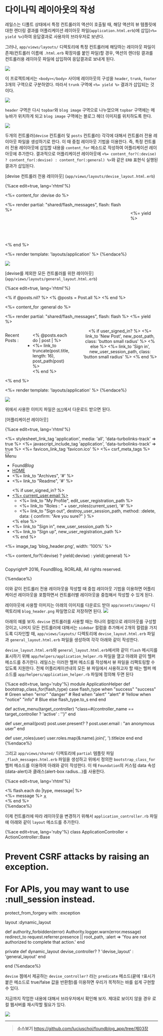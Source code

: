 # 다이나믹 레이아웃의 작성

레일스는 디폴트 상태에서 특정 컨트롤러의 액션이 호출될 때, 해당 액션의 뷰 템플릿에 대한 렌더링 결과를 어플리케이션 레이아웃 파일(`application.html.erb`)에 삽입(`<%= yield %>`)하여 응답결과로 사용자의 브라우저로 보낸다. 

그러나, `app/views/layouts/` 디렉토리에 특정 컨트롤러에 해당하는 레이아웃 파일이 존재(컨트롤러 이름에 `.html.erb` 확장자를 붙인 파일)할 경우, 액션의 렌더링 결과를 컨트롤러용 레이아웃 파일에 삽입하여 응답결과로 보내게 된다.

![](http://i1373.photobucket.com/albums/ag392/rorlab/Photobucket%20Desktop%20-%20RORLAB/FoundBlog/foundblog_layouts1001_zpsf5ab6d22.jpg)

이 프로젝트에서는 `<body></body>` 사이에 레이아웃의 구성을 `header`, `trunk`, `footer` 3개의 구역으로 구분하였다. 따라서 `trunk` 구역에 `<%= yield %>` 결과가 삽입되는 것이다.

![](http://i1373.photobucket.com/albums/ag392/rorlab/Photobucket%20Desktop%20-%20RORLAB/FoundBlog/foundblog_layouts001_zpsb5d385ca.jpg)

`header` 구역은 다시 `topbar`와 `blog image` 구역으로 나누었으며 `topbar` 구역에는 메뉴바가 위치하게 되고 `blog image` 구역에는 블로그 헤더 이미지를 위치하도록 한다.

![](http://i1373.photobucket.com/albums/ag392/rorlab/Photobucket%20Desktop%20-%20RORLAB/FoundBlog/foundblog_layouts002_zps05876dd8.jpg)

두개의 컨트롤러(`devise` 컨트롤러 및 `posts` 컨트롤러) 각각에 대해서 컨트롤러 전용 레이아웃 파일을 생성하기로 한다. 이 때 중첩 레이아웃 기법을 이용한다. 즉, 특정 컨트롤러 전용 레이아웃에 삽입할 내용을 `content_for` 메소드로 작성하여 어플리케이션 레이아웃에 추가한다. 결과적으로 어플리케이션 레이아웃에 `<%= content_for?(:devise) ? content_for(:devise) : content_for(:general) %>`와 같은 `ERB` 표현식 실행된 결과가 삽입된다.

[devise 컨트롤러 전용 레이아웃] (`app/views/layouts/devise_layout.html.erb`)

{%ace edit=true, lang='rhtml'%}
<!-- Section for Devise layouts -->
<%= content_for :devise do %>
<div class='row'>
  <div class='medium-6 columns medium-centered'>
    <%= render partial: "shared/flash_messages", flash: flash %>
    <div style='margin:2em 0 5em;'>
      <%= yield %>
    </div>
  </div>
</div>
<% end %>

<!-- Section for Applictiona Layout -->
<%= render template: 'layouts/application' %>
{%endace%}

![](http://i1373.photobucket.com/albums/ag392/rorlab/Photobucket%20Desktop%20-%20RORLAB/FoundBlog/foundblog_layouts003_zps4aa80265.jpg)

[devise를 제외한 모든 컨트롤러를 위한 레이아웃] (`app/views/layouts/general_layout.html.erb`)

{%ace edit=true, lang='rhtml'%}
<!-- Section for General layouts -->
<% if @posts.nil? %>
  <% @posts = Post.all %>
<% end %>

<%= content_for :general do %>
  <div class='row'>
    <div class='large-9 medium-9 columns'>
      <div class='row'>
        <div class='medium-12 columns'>
          <%= render partial: "shared/flash_messages", flash: flash %>
          <%= yield %>
        </div>
      </div>
    </div>
    <div class='medium-3 columns' style="margin-top: 1em">
      <div class='row'>
        <div class='medium-12 columns'>
          <p>Recent Posts :</p>
          <ul>
            <% @posts.each do | post | %>
              <li><%= link_to truncate(post.title, length: 16), post_path(post) %></li>
            <% end %>
          </ul>
          <hr>
          <center>
            <% if user_signed_in? %>
              <%= link_to 'New Post', new_post_path, class: 'button small radius' %>
            <% else %>
              <%= link_to 'Sign in', new_user_session_path, class: 'button small radius' %>
            <% end %>
          </center>
        </div>
      </div>
    </div>
  </div>
<% end %>

<%= render template: 'layouts/application' %>
{%endace%}

![](http://i1373.photobucket.com/albums/ag392/rorlab/Photobucket%20Desktop%20-%20RORLAB/FoundBlog/foundblog_layouts004_zps4b30e862.jpg)


위에서 사용한 이미지 파일은 [`여기`](http://i1373.photobucket.com/albums/ag392/rorlab/Photobucket%20Desktop%20-%20RORLAB/FoundBlog/blog_header_zpsee5e8b80.png)에서 다운로드 받으면 된다.

[어플리케이션 레이아웃]

{%ace edit=true, lang='rhtml'%}
<!DOCTYPE html>
<html lang="en">
<head>
  <meta charset="utf-8"/>
  <meta name="viewport" content="width=device-width, initial-scale=1.0"/>
  <title><%= content_for?(:title) ? yield(:title) : "foundation-rails" %></title>
  <%= stylesheet_link_tag    'application', media: 'all', 'data-turbolinks-track' => true %>
  <%= javascript_include_tag 'application', 'data-turbolinks-track' => true %>
  <%= favicon_link_tag 'favicon.ico' %>
  <%= csrf_meta_tags %>
</head>
<body>

  <div class="title-bar" data-responsive-toggle="example-menu" data-hide-for="medium">
    <button class="menu-icon" type="button" data-toggle></button>
    <div class="title-bar-title">Menu</div>
  </div>

  <div class="top-bar" id="example-menu">
    <div class="top-bar-left">
      <ul class="menu">
        <li class="menu-text">Found<i>Blog</i>
        </li>
        <li>
            <a href="/">HOME</a>
        </li>
        <li><%= link_to "Archives", '#' %></li>
        <li><%= link_to "Readme", '#' %></li>
      </ul>
    </div>
    <div class="top-bar-right">
      <ul class="dropdown menu" data-dropdown-menu>
        <% if user_signed_in? %>
          <li>
            <a href="#"><%= current_user.email %></a>
            <ul class="menu">
                <li><%= link_to "My Profile", edit_user_registration_path %></li>
                <li><%= link_to "Roles : " + user_roles(current_user), '#' %></li>
                <li><%= link_to "Sign out", destroy_user_session_path, method: :delete, data: { confirm: "Are you sure?" } %></li>
            </ul>
          </li>
        <% else %>
          <li><%= link_to "Sign in", new_user_session_path %></li>
          <li><%= link_to "Sign up", new_user_registration_path %></li>
        <% end %>
      </ul>
    </div>
  </div>

  <div id="blog-banner">
      <%= image_tag 'blog_header.png', width: '100%' %>
  </div>

  <%= content_for?(:devise) ? yield(:devise) : yield(:general) %>

  <div class='row column'>
    <div id='footer'>
      <p>Copyright&reg; 2016, FoundBlog, RORLAB, All rights reserved.</p>
    </div>
  </div>

</body>
</html>
{%endace%}

이와 같이 컨트롤러 전용 레이아웃을 작성할 때 중첩 레이아웃 기법을 이용하면 어플리케이션 레이아웃을 포함하면서 컨트롤러별 레이아웃을 중첩해서 작성할 수 있게 된다.

레이아웃에 사용할 이미지는 아래의 이미지를 다운로드 받아 `app/assets/images/` 디렉토리에 `blog_header.png` 파일명으로 저장하면 된다. [![](http://i1373.photobucket.com/albums/ag392/rorlab/Photobucket%20Desktop%20-%20RORLAB/FoundBlog/blog_header_zpsee5e8b80.png)](http://i1373.photobucket.com/albums/ag392/rorlab/Photobucket%20Desktop%20-%20RORLAB/FoundBlog/blog_header_zpsee5e8b80.png)

아래의 예를 보자. `devise` 컨트롤러를 사용할 때는 하나의 컬럼으로 레이아웃를 구성할 것이고, 나머지 모든 컨트롤러에 대해서는 `sidebar` 컬럼을 추가해서 2개의 컬럼을 가지도록 디자인할 때,  `app/views/layouts/` 디렉토리에 `devise_layout.html.erb` 파일과 `general_layout.html.erb` 파일을 생성하여 각각 아래와 같이 작성한다.

`devise_layout.html.erb`와 `general_layout.html.erb`에서와 같이 `flash` 메시지를 표시하기 위해 `app/helpers/application_helper.rb` 파일을 열고 아래와 같이 헬퍼 메소드를 추가한다. 레일스는 이러한 헬퍼 메소드를 작성해서 뷰 파일을 리팩토링할 수 있도록 지원한다. 전체 어플리케이션내의 모든 뷰 파일에서 사용하고자 할 때는 헬퍼 메소드를 `app/helpers/application_helper.rb` 파일에 정의해 두면 된다

{%ace edit=true, lang='ruby'%}
module ApplicationHelper
  def bootstrap_class_for(flash_type)
    case flash_type
      when "success"
        "success"   # Green
      when "error"
        "danger"    # Red
      when "alert"
        "alert"   # Yellow
      when "notice"
        "info"      # Blue
      else
        flash_type.to_s
    end
  end

  def active_menu(target_controller)
    "class=#{controller_name == target_controller ? 'active' : ''}"
  end

  def user_email(post)
    post.user.present? ? post.user.email : "an anonymous user"
  end

  def user_roles(user)
    user.roles.map(&:name).join(', ').titleize
  end
end
{%endace%}

그리고 `app/views/shared/` 디렉토리에 `partial` 템플릿 파일  `_flash_messages.html.erb` 파일을 생성하고 위에서 정의한 `bootstrap_class_for` 헬퍼 메소드를 이용하여 아래와 같이 작성한다. 이 때 `Foundation`의 커스텀 data 속성(data-alert)과 클래스(alert-box radius...)를 사용한다.

{%ace edit=true, lang='rhtml'%}
<div class='row'>
  <% flash.each do |type, message| %>
    <div data-alert class="alert-box radius <%= bootstrap_class_for(type) %>">
      <%= message %>
      <a href="#" class="close">&times;</a>
    </div>
  <% end %>
</div>
{%endace%}

이제 컨트롤러에 따라 레이아웃을 변경하기 위해서 `application_controller.rb` 파일에 아래와 같이 `layout` 메소드를 추가한다.

{%ace edit=true, lang='ruby'%}
class ApplicationController < ActionController::Base
  # Prevent CSRF attacks by raising an exception.
  # For APIs, you may want to use :null_session instead.
  protect_from_forgery with: :exception

  layout :dynamic_layout

  def authority_forbidden(error)
    Authority.logger.warn(error.message)
    redirect_to request.referrer.presence || root_path, :alert => 'You are not authorized to complete that action.'
  end

  private
  def dynamic_layout
    devise_controller? ? 'devise_layout' : 'general_layout'
  end

end
{%endace%}

`devise` 젬에서 제공하는 `devise_controller?` 라는 `predicate` 메소드(끝에 `?`표시가 붙은 메소드로 true/false 값을 반환함)를 이용하면 우리가 목적하는 바를 쉽게 구현할 수 있다.

지금까지 작업한 내용에 대해서 브라우저에서 확인해 보자. 제대로 보이지 않을 경우 로컬 웹서버를 재시작할 필요가 있다.

![](http://i1373.photobucket.com/albums/ag392/rorlab/Photobucket%20Desktop%20-%20RORLAB/FoundBlog/2014-06-12_12-36-48_zpsdb44e975.png)


---


> **소스보기** https://github.com/luciuschoi/foundblog_app/tree/제03장
